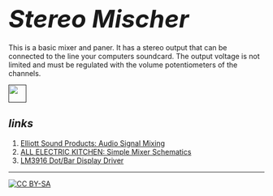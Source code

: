 # **<font size="24">*Stereo Mischer*</font>** 

This is a basic mixer and paner. It has a stereo output that can be connected to the line your computers soundcard. The output voltage is not limited and must be regulated with the volume potentiometers of the channels.


<a href=""><img src="" width="35px"></img></a>


## ***links*** 

1) [Elliott Sound Products: Audio Signal Mixing](https://www.sound-au.com/articles/audio-mixing.htm)
2) [ALL ELECTRIC KITCHEN: Simple Mixer Schematics](http://www.all-electric.com/schematic/simp_mix.htm)
2) [LM3916 Dot/Bar Display Driver](https://cdn.sparkfun.com/datasheets/Components/General%20IC/lm3916.pdf)

---
[![CC BY-SA](https://licensebuttons.net/l/by-sa/3.0/88x31.png)](https://creativecommons.org/licenses/by-sa/4.0/)


